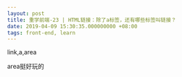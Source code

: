 ```yaml
---
layout: post
title: 重学前端-23 | HTML链接：除了a标签，还有哪些标签叫链接？
date: 2019-04-09 15:30:35.000000000 +08:00
tags: front-end, learn
---
```


link,a,area

area挺好玩的
